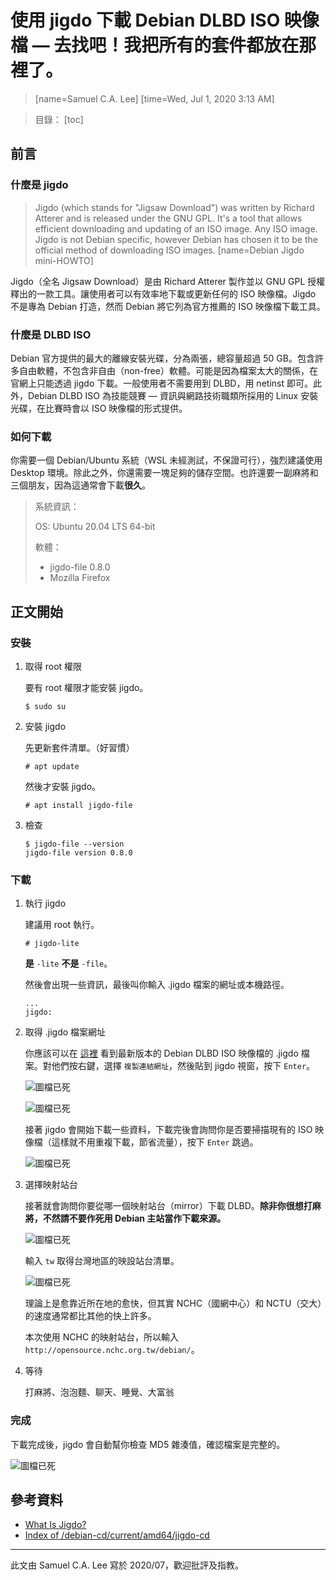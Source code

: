 使用 jigdo 下載 Debian DLBD ISO 映像檔 — 去找吧！我把所有的套件都放在那裡了。
===
> [name=Samuel C.A. Lee] [time=Wed, Jul 1, 2020 3:13 AM]

> 目錄：
> [toc]

前言
---

### 什麼是 jigdo

>Jigdo (which stands for "Jigsaw Download") was written by Richard Atterer and is released under the GNU GPL. It's a tool that allows efficient downloading and updating of an ISO image. Any ISO image. Jigdo is not Debian specific, however Debian has chosen it to be the official method of downloading ISO images.
> [name=Debian Jigdo mini-HOWTO]

Jigdo（全名 Jigsaw Download）是由 Richard Atterer 製作並以 GNU GPL 授權釋出的一款工具。讓使用者可以有效率地下載或更新任何的 ISO 映像檔。Jigdo 不是專為 Debian 打造，然而 Debian 將它列為官方推薦的 ISO 映像檔下載工具。

### 什麼是 DLBD ISO

Debian 官方提供的最大的離線安裝光碟，分為兩張，總容量超過 50 GB。包含許多自由軟體，不包含非自由（non-free）軟體。可能是因為檔案太大的關係，在官網上只能透過 jigdo 下載。一般使用者不需要用到 DLBD，用 netinst 即可。此外，Debian DLBD ISO 為技能競賽 — 資訊與網路技術職類所採用的 Linux 安裝光碟，在比賽時會以 ISO 映像檔的形式提供。

### 如何下載

你需要一個 Debian/Ubuntu 系統（WSL 未經測試，不保證可行），強烈建議使用 Desktop 環境。除此之外，你還需要一塊足夠的儲存空間。也許還要一副麻將和三個朋友，因為這通常會下載**很久**。

> 系統資訊：
> 
> OS: Ubuntu 20.04 LTS 64-bit
> 
> 軟體：
> - jigdo-file 0.8.0
> - Mozilla Firefox

正文開始
---

### 安裝

1. 取得 root 權限

    要有 root 權限才能安裝 jigdo。

    ```=shell
    $ sudo su
    ```
    
2. 安裝 jigdo

    先更新套件清單。（好習慣）
    
    ```=shell
    # apt update
    ```
    
    然後才安裝 jigdo。
    
    ```=shell
    # apt install jigdo-file
    ```

3. 檢查
    
    ```=shell
    $ jigdo-file --version
    jigdo-file version 0.8.0
    ```
    
### 下載

1. 執行 jigdo
    
    建議用 root 執行。
    
    ```=shell
    # jigdo-lite
    ```
    
    **是** `-lite` **不是** `-file`。
    
    然後會出現一些資訊，最後叫你輸入 .jigdo 檔案的網址或本機路徑。
    
    ```
    ...
	jigdo: 
    ```
    
2. 取得 .jigdo 檔案網址

    你應該可以在 [這裡](https://cdimage.debian.org/debian-cd/current/amd64/jigdo-dlbd/) 看到最新版本的 Debian DLBD ISO 映像檔的 .jigdo 檔案。對他們按右鍵，選擇  `複製連結網址`，然後貼到 jigdo 視窗，按下 `Enter`。
    
    ![圖檔已死](https://i.imgur.com/sBYuv01.png)
    
    ![圖檔已死](https://i.imgur.com/Gi2ghiM.png)

    接著 jigdo 會開始下載一些資料，下載完後會詢問你是否要掃描現有的 ISO 映像檔（這樣就不用重複下載，節省流量），按下 `Enter` 跳過。
    
    ![圖檔已死](https://i.imgur.com/zReCzjZ.png)

3. 選擇映射站台
    
    接著就會詢問你要從哪一個映射站台（mirror）下載 DLBD。**除非你很想打麻將，不然請不要作死用 Debian 主站當作下載來源。**
    
    ![圖檔已死](https://i.imgur.com/Xu2MROG.png)
    
    輸入 `tw` 取得台灣地區的映設站台清單。

    ![圖檔已死](https://i.imgur.com/FqZBQdb.png)

    理論上是愈靠近所在地的愈快，但其實 NCHC（國網中心）和 NCTU（交大）的速度通常都比其他的快上許多。
    
    本次使用 NCHC 的映射站台，所以輸入 `http://opensource.nchc.org.tw/debian/`。
    
4. 等待
    
    打麻將、泡泡麵、聊天、睡覺、大富翁

### 完成

下載完成後，jigdo 會自動幫你檢查 MD5 雜湊值，確認檔案是完整的。

![圖檔已死](https://i.imgur.com/0n49Jsv.png)

參考資料
---

- [What Is Jigdo?](http://www.tldp.org/HOWTO/Debian-Jigdo/whyjigdo.html#WHATISJIGDO)
- [Index of /debian-cd/current/amd64/jigdo-cd](https://cdimage.debian.org/debian-cd/current/amd64/jigdo-cd/)

***
此文由 Samuel C.A. Lee 寫於 2020/07，歡迎批評及指教。